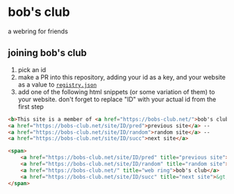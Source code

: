 # bob's club

a webring for friends

## joining bob's club

1. pick an id
2. make a PR into this repository, adding your id as a key, and your website as a value to [`registry.json`](https://github.com/braxtonhall/bobs-club/edit/main/registry.json)
3. add one of the following html snippets (or some variation of them) to your website. don't forget to replace "ID" with your actual id from the first step

```html
<b>This site is a member of <a href="https://bobs-club.net/">bob's club!</a> check out a friend's website too</b><br />
<a href="https://bobs-club.net/site/ID/pred">previous site</a> --
<a href="https://bobs-club.net/site/ID/random">random site</a> --
<a href="https://bobs-club.net/site/ID/succ">next site</a>
```

```html
<span>
	<a href="https://bobs-club.net/site/ID/pred" title="previous site">&lt;&lt;</a>
	<a href="https://bobs-club.net/site/ID/random" title="random site">?</a>
	<a href="https://bobs-club.net/" title="web ring">bob's club</a>
	<a href="https://bobs-club.net/site/ID/succ" title="next site">&gt;&gt;</a>
</span>
```
